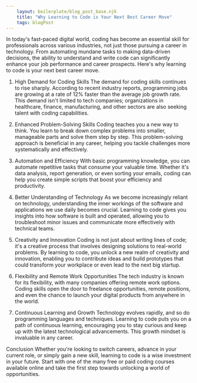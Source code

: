 ```yaml
---
    layout: boilerplate/blog_post_base.njk
    title: "Why Learning to Code is Your Next Best Career Move"
    tags: blogPost
---
```


In today's fast-paced digital world, coding has become an essential skill for professionals across various industries, not just those pursuing a career in technology. From automating mundane tasks to making data-driven decisions, the ability to understand and write code can significantly enhance your job performance and career prospects. Here's why learning to code is your next best career move.

1. High Demand for Coding Skills
The demand for coding skills continues to rise sharply. According to recent industry reports, programming jobs are growing at a rate of 12% faster than the average job growth rate. This demand isn't limited to tech companies; organizations in healthcare, finance, manufacturing, and other sectors are also seeking talent with coding capabilities.

2. Enhanced Problem-Solving Skills
Coding teaches you a new way to think. You learn to break down complex problems into smaller, manageable parts and solve them step by step. This problem-solving approach is beneficial in any career, helping you tackle challenges more systematically and effectively.

3. Automation and Efficiency
With basic programming knowledge, you can automate repetitive tasks that consume your valuable time. Whether it's data analysis, report generation, or even sorting your emails, coding can help you create simple scripts that boost your efficiency and productivity.

4. Better Understanding of Technology
As we become increasingly reliant on technology, understanding the inner workings of the software and applications we use daily becomes crucial. Learning to code gives you insights into how software is built and operated, allowing you to troubleshoot minor issues and communicate more effectively with technical teams.

5. Creativity and Innovation
Coding is not just about writing lines of code; it's a creative process that involves designing solutions to real-world problems. By learning to code, you unlock a new realm of creativity and innovation, enabling you to contribute ideas and build prototypes that could transform your workplace or even lead to the next big startup.

6. Flexibility and Remote Work Opportunities
The tech industry is known for its flexibility, with many companies offering remote work options. Coding skills open the door to freelance opportunities, remote positions, and even the chance to launch your digital products from anywhere in the world.

7. Continuous Learning and Growth
Technology evolves rapidly, and so do programming languages and techniques. Learning to code puts you on a path of continuous learning, encouraging you to stay curious and keep up with the latest technological advancements. This growth mindset is invaluable in any career.

Conclusion
Whether you're looking to switch careers, advance in your current role, or simply gain a new skill, learning to code is a wise investment in your future. Start with one of the many free or paid coding courses available online and take the first step towards unlocking a world of opportunities.


